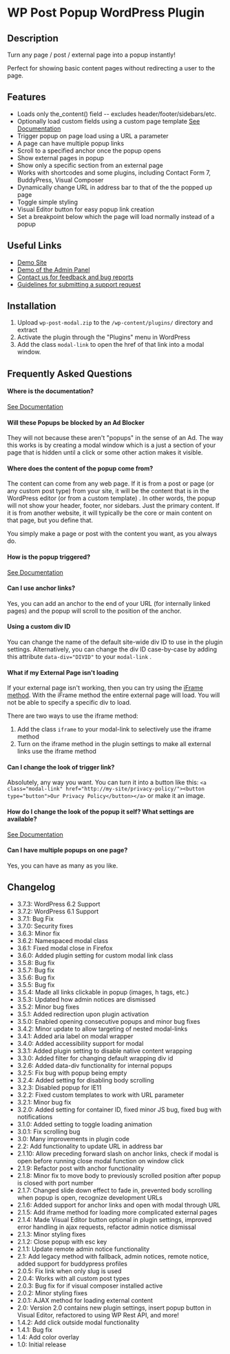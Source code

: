# WP Post Popup WordPress Plugin

## Description

Turn any page / post / external page into a popup instantly!

Perfect for showing basic content pages without redirecting a user to the page.

## Features

- Loads only the_content() field -- excludes header/footer/sidebars/etc.
- Optionally load custom fields using a custom page template [See Documentation](https://allurewebsolutions.com/open-wordpress-post-modal-without-plugin#customize)
- Trigger popup on page load using a URL a parameter
- A page can have multiple popup links
- Scroll to a specified anchor once the popup opens
- Show external pages in popup
- Show only a specific section from an external page
- Works with shortcodes and some plugins, including Contact Form 7, BuddyPress, Visual Composer
- Dynamically change URL in address bar to that of the the popped up page
- Toggle simple styling
- Visual Editor button for easy popup link creation
- Set a breakpoint below which the page will load normally instead of a popup

## Useful Links

- [Demo Site](https://wp-post-modal.allureprojects.com/)
- [Demo of the Admin Panel](https://demo.tastewp.com/wp-post-modal)
- [Contact us for feedback and bug reports](https://allurewebsolutions.com/contact)
- [Guidelines for submitting a support request](https://allurewebsolutions.com/open-wordpress-post-modal-without-plugin#support)

## Installation

1. Upload `wp-post-modal.zip` to the `/wp-content/plugins/` directory and extract
2. Activate the plugin through the "Plugins" menu in WordPress
3. Add the class `modal-link` to open the href of that link into a modal window.

## Frequently Asked Questions

#### Where is the documentation?

[See Documentation](http://wp-post-modal.allureprojects.com/documentation)

#### Will these Popups be blocked by an Ad Blocker

They will not because these aren't "popups" in the sense of an Ad. The way this works is by creating a modal window which is a just a section of your page that is hidden until a click or some other action makes it visible.

#### Where does the content of the popup come from?

The content can come from any web page. If it is from a post or page (or any custom post type) from your site, it will
be the content that is in the WordPress editor (or from a custom template) . In other words, the popup will not show
your header, footer, nor sidebars. Just the primary content. If it is from another website, it will typically be the
core or main content on that page, but you define that.

You simply make a page or post with the content you want, as you always do.

#### How is the popup triggered?

[See Documentation](http://wp-post-modal.allureprojects.com/documentation)

#### Can I use anchor links?

Yes, you can add an anchor to the end of your URL (for internally linked pages) and the popup will scroll to the
position of the anchor.

#### Using a custom div ID

You can change the name of the default site-wide div ID to use in the plugin settings. Alternatively, you can change the div ID case-by-case by adding this attribute `data-div="DIVID"` to your `modal-link` .

#### What if my External Page isn't loading

If your external page isn't working, then you can try using the [iFrame method](http://wp-post-modal.allureprojects.com/documentation). With the iFrame method the entire external page will load. You will not be able to specify a specific div to load.

There are two ways to use the iframe method:

1. Add the class `iframe` to your modal-link to selectively use the iframe method
1. Turn on the iframe method in the plugin settings to make all external links use the iframe method

#### Can I change the look of trigger link?

Absolutely, any way you want. You can turn it into a button like this: `<a class="modal-link" href="http://my-site/privacy-policy/"><button type="button">Our Privacy Policy</button></a>` or make it an image.

#### How do I change the look of the popup it self? What settings are available?

[See Documentation](http://wp-post-modal.allureprojects.com/documentation)

#### Can I have multiple popups on one page?

Yes, you can have as many as you like.

## Changelog

- 3.7.3: WordPress 6.2 Support
- 3.7.2: WordPress 6.1 Support
- 3.7.1: Bug Fix
- 3.7.0: Security fixes
- 3.6.3: Minor fix
- 3.6.2: Namespaced modal class
- 3.6.1: Fixed modal close in Firefox
- 3.6.0: Added plugin setting for custom modal link class
- 3.5.8: Bug fix
- 3.5.7: Bug fix
- 3.5.6: Bug fix
- 3.5.5: Bug fix
- 3.5.4: Made all links clickable in popup (images, h tags, etc.)
- 3.5.3: Updated how admin notices are dismissed
- 3.5.2: Minor bug fixes
- 3.5.1: Added redirection upon plugin activation
- 3.5.0: Enabled opening consecutive popups and minor bug fixes
- 3.4.2: Minor update to allow targeting of nested modal-links
- 3.4.1: Added aria label on modal wrapper
- 3.4.0: Added accessibility support for modal
- 3.3.1: Added plugin setting to disable native content wrapping
- 3.3.0: Added filter for changing default wrapping div id
- 3.2.6: Added data-div functionality for internal popups
- 3.2.5: Fix bug with popup being empty
- 3.2.4: Added setting for disabling body scrolling
- 3.2.3: Disabled popup for IE11
- 3.2.2: Fixed custom templates to work with URL parameter
- 3.2.1: Minor bug fix
- 3.2.0: Added setting for container ID, fixed minor JS bug, fixed bug with notifications
- 3.1.0: Added setting to toggle loading animation
- 3.0.1: Fix scrolling bug
- 3.0: Many improvements in plugin code
- 2.2: Add functionality to update URL in address bar
- 2.1.10: Allow preceding forward slash on anchor links, check if modal is open before running close modal function on window click
- 2.1.9: Refactor post with anchor functionality
- 2.1.8: Minor fix to move body to previously scrolled position after popup is closed with port number
- 2.1.7: Changed slide down effect to fade in, prevented body scrolling when popup is open, recognize development URLs
- 2.1.6: Added support for anchor links and open with modal through URL
- 2.1.5: Add iframe method for loading more complicated external pages
- 2.1.4: Made Visual Editor button optional in plugin settings, improved error handling in ajax requests, refactor admin notice dismissal
- 2.1.3: Minor styling fixes
- 2.1.2: Close popup with esc key
- 2.1.1: Update remote admin notice functionality
- 2.1: Add legacy method with fallback, admin notices, remote notice, added support for buddypress profiles
- 2.0.5: Fix link when only slug is used
- 2.0.4: Works with all custom post types
- 2.0.3: Bug fix for if visual composer installed active
- 2.0.2: Minor styling fixes
- 2.0.1: AJAX method for loading external content
- 2.0: Version 2.0 contains new plugin settings, insert popup button in Visual Editor, refactored to using WP Rest API, and more!
- 1.4.2: Add click outside modal functionality
- 1.4.1: Bug fix
- 1.4: Add color overlay
- 1.0: Initial release
